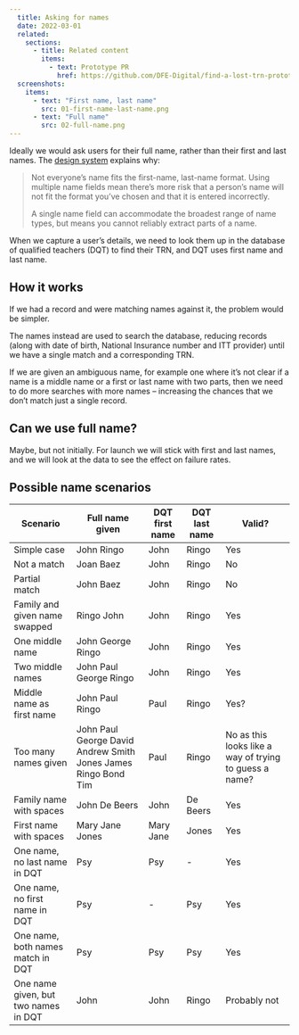 ```yaml
---
  title: Asking for names
  date: 2022-03-01
  related:
    sections:
      - title: Related content
        items:
          - text: Prototype PR
            href: https://github.com/DFE-Digital/find-a-lost-trn-prototype/pull/19
  screenshots:
    items:
      - text: "First name, last name"
        src: 01-first-name-last-name.png
      - text: "Full name"
        src: 02-full-name.png
---
```


Ideally we would ask users for their full name, rather than their first and last names. The [design system](https://design-system.service.gov.uk/patterns/names/) explains why:

> Not everyone’s name fits the first-name, last-name format. Using multiple name fields mean there’s more risk that a person’s name will not fit the format you’ve chosen and that it is entered incorrectly.
>
> A single name field can accommodate the broadest range of name types, but means you cannot reliably extract parts of a name.

When we capture a user’s details, we need to look them up in the database of qualified teachers (DQT) to find their TRN, and DQT uses first name and last name.

## How it works

If we had a record and were matching names against it, the problem would be simpler.

The names instead are used to search the database, reducing records (along with date of birth, National Insurance number and ITT provider) until we have a single match and a corresponding TRN.

If we are given an ambiguous name, for example one where it’s not clear if a name is a middle name or a first or last name with two parts, then we need to do more searches with more names – increasing the chances that we don’t match just a single record.

## Can we use full name?

Maybe, but not initially. For launch we will stick with first and last names, and we will look at the data to see the effect on failure rates.


## Possible name scenarios

| Scenario | Full name given | DQT first name | DQT last name | Valid? |
|--|--|--|--|--|
| Simple case | John Ringo | John | Ringo | Yes |
| Not a match | Joan Baez | John | Ringo | No |
| Partial match | John Baez | John | Ringo | No |
| Family and given name swapped | Ringo John | John | Ringo | Yes |
| One middle name | John George Ringo | John | Ringo | Yes |
| Two middle names | John Paul George Ringo | John | Ringo | Yes |
| Middle name as first name | John Paul Ringo | Paul | Ringo | Yes? |
| Too many names given | John Paul George David Andrew Smith Jones James Ringo Bond Tim | Paul | Ringo | No as this looks like a way of trying to guess a name? |
| Family name with spaces | John De Beers | John | De Beers | Yes |
| First name with spaces | Mary Jane Jones | Mary Jane | Jones | Yes |
| One name, no last name in DQT | Psy | Psy | - | Yes |
| One name, no first name in DQT | Psy | - | Psy | Yes |
| One name, both names match in DQT | Psy | Psy | Psy | Yes |
| One name given, but two names in DQT | John | John | Ringo | Probably not |

